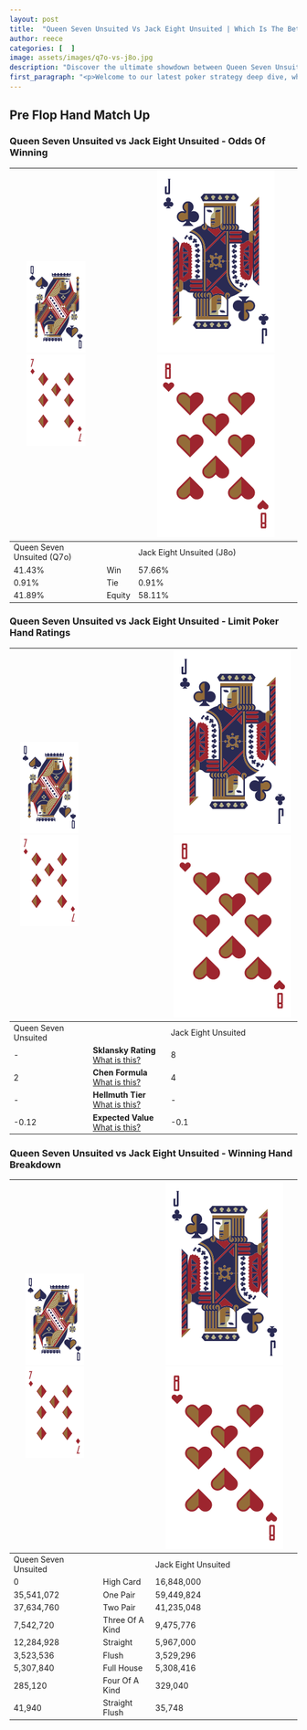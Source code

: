 ```yaml
---
layout: post
title:  "Queen Seven Unsuited Vs Jack Eight Unsuited | Which Is The Better Hand In Poker? A Complete Guide"
author: reece
categories: [  ]
image: assets/images/q7o-vs-j8o.jpg
description: "Discover the ultimate showdown between Queen Seven Unsuited and Jack Eight Unsuited in poker! Uncover the odds, strategies, and scenarios where one hand triumphs over the other. Get ready to up your poker game with this thrilling analysis."
first_paragraph: "<p>Welcome to our latest poker strategy deep dive, where we're pitting two distinct hands against each other in a high-stakes showdown: Queen Seven Unsuited vs Jack Eight Unsuited.</p><p>In the dynamic world of poker, every decision counts, and knowing which hand holds the upper hand is key to your success at the table.</p><p>In this article, we'll dissect these two hands, explore the scenarios where one dominates the other, and equip you with the knowledge to make strategic choices that can tip the odds in your favor.</p><p>Get ready to unravel the intriguing dynamics of these poker hands and elevate your game to new heights.</p>"
---
```




[comment]: # (sp0)

## Pre Flop Hand Match Up

<div class="table hand-ratings" markdown="1"> 



### Queen Seven Unsuited vs Jack Eight Unsuited - Odds Of Winning


    
| ![image info](assets/images/hand1/Q.png) ![image info](assets/images/hand1/7o.png) |  | ![image info](assets/images/hand2/J.png) ![image info](assets/images/hand2/8o.png) |
| -------- | -------- | -------- |
| Queen Seven Unsuited (Q7o) |  | Jack Eight Unsuited (J8o) |
| 41.43% | Win | 57.66% |
| 0.91% | Tie | 0.91% |
| 41.89% | Equity | 58.11% |




[comment]: # (sp1)



### Queen Seven Unsuited vs Jack Eight Unsuited - Limit Poker Hand Ratings


    
| ![image info](assets/images/hand1/Q.png) ![image info](assets/images/hand1/7o.png) |  | ![image info](assets/images/hand2/J.png) ![image info](assets/images/hand2/8o.png) |
| -------- | -------- | -------- |
| Queen Seven Unsuited |  | Jack Eight Unsuited |
| - | **Sklansky Rating** [What is this?](/sklansky-rating-explained) | 8 |
| 2 | **Chen Formula** [What is this?](/chen-formula-explained) | 4 |
| - | **Hellmuth Tier** [What is this?](/Hellmuth-tier-explained) | - |
| -0.12 | **Expected Value** [What is this?](/expected-value-explained) | -0.1 |




[comment]: # (sp2)



### Queen Seven Unsuited vs Jack Eight Unsuited - Winning Hand Breakdown


    
| ![image info](assets/images/hand1/Q.png) ![image info](assets/images/hand1/7o.png) |  | ![image info](assets/images/hand2/J.png) ![image info](assets/images/hand2/8o.png) |
| -------- | -------- | -------- |
| Queen Seven Unsuited |  | Jack Eight Unsuited |
| 0 | High Card | 16,848,000 |
| 35,541,072 | One Pair | 59,449,824 |
| 37,634,760 | Two Pair | 41,235,048 |
| 7,542,720 | Three Of A Kind | 9,475,776 |
| 12,284,928 | Straight | 5,967,000 |
| 3,523,536 | Flush | 3,529,296 |
| 5,307,840 | Full House | 5,308,416 |
| 285,120 | Four Of A Kind | 329,040 |
| 41,940 | Straight Flush | 35,748 |




[comment]: # (sp3)



</div>

[comment]: # (sp4)



[comment]: # (sp5)

